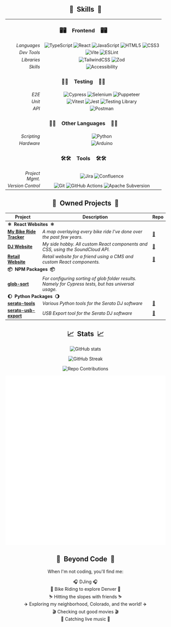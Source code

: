 <div align="center">

<!-- Badges link: https://github.com/Ileriayo/markdown-badges -->
  

## 🌟&nbsp;  Skills  &nbsp;🌟
<table>
  <tr>
    <td colspan="2" align="center"><h3>🖥️🖥️&nbsp;&nbsp;&nbsp;  Frontend  &nbsp;&nbsp;&nbsp;🖥️🖥️</h3></td>
  </tr>
  <tr>
    <td align="right"><em>Languages</em></td>
    <td align="center">
      <img src="https://img.shields.io/badge/typescript-%23007ACC.svg?style=for-the-badge&logo=typescript&logoColor=white" alt="TypeScript">
      <img src="https://img.shields.io/badge/react-%2320232a.svg?style=for-the-badge&logo=react&logoColor=%2361DAFB" alt="React">
      <img src="https://img.shields.io/badge/javascript-%23323330.svg?style=for-the-badge&logo=javascript&logoColor=%23F7DF1E" alt="JavaScript">
      <img src="https://img.shields.io/badge/html5-%23E34F26.svg?style=for-the-badge&logo=html5&logoColor=white" alt="HTML5">
      <img src="https://img.shields.io/badge/css3-%231572B6.svg?style=for-the-badge&logo=css3&logoColor=white" alt="CSS3">
    </td>
  </tr>
  <tr>
    <td align="right"><em>Dev Tools</em></td>
    <td align="center">
      <img src="https://img.shields.io/badge/vite-%23646CFF.svg?style=for-the-badge&logo=vite&logoColor=white" alt="Vite">
      <img src="https://img.shields.io/badge/ESLint-4B3263?style=for-the-badge&logo=eslint&logoColor=white" alt="ESLint">
    </td>
  </tr>
  <tr>
    <td align="right"><em>Libraries</em></td>
    <td align="center">
      <img src="https://img.shields.io/badge/tailwindcss-%2338B2AC.svg?style=for-the-badge&logo=tailwind-css&logoColor=white" alt="TailwindCSS">
      <img src="https://img.shields.io/badge/zod-%233068b7.svg?style=for-the-badge&logo=zod&logoColor=white" alt="Zod">
    </td>
  </tr>
  <tr>
    <td align="right"><em>Skills</em></td>
    <td align="center">
      <img src="https://img.shields.io/badge/Accessibility-%230170EA.svg?style=for-the-badge&logo=Accessibility&logoColor=white" alt="Accessibility">
    </td>
  </tr>
  <tr>
    <td colspan="2" align="center"><h3>🧪🧪&nbsp;&nbsp;&nbsp;  Testing  &nbsp;&nbsp;&nbsp;🧪🧪</h3></td>
  </tr>
  <tr>
    <td align="right"><em>E2E</em></td>
    <td align="center">
      <img src="https://img.shields.io/badge/-cypress-%23E5E5E5?style=for-the-badge&logo=cypress&logoColor=058a5e" alt="Cypress">
      <img src="https://img.shields.io/badge/-selenium-%43B02A?style=for-the-badge&logo=selenium&logoColor=white" alt="Selenium">
      <img src="https://img.shields.io/badge/Puppeteer-white.svg?style=for-the-badge&logo=Puppeteer&logoColor=black" alt="Puppeteer">
    </td>
  </tr>
  <tr>
    <td align="right"><em>Unit</em></td>
    <td align="center">
      <img src="https://img.shields.io/badge/-Vitest-252529?style=for-the-badge&logo=vitest&logoColor=FCC72B" alt="Vitest">
      <img src="https://img.shields.io/badge/-jest-%23C21325?style=for-the-badge&logo=jest&logoColor=white" alt="Jest">
      <img src="https://img.shields.io/badge/-TestingLibrary-%23E33332?style=for-the-badge&logo=testing-library&logoColor=white" alt="Testing Library">
    </td>
  </tr>
  <tr>
    <td align="right"><em>API</em></td>
    <td align="center">
      <img src="https://img.shields.io/badge/Postman-FF6C37?style=for-the-badge&logo=postman&logoColor=white" alt="Postman">
    </td>
  </tr>
  <tr>
    <td colspan="2" align="center"><h3>📝📝&nbsp;&nbsp;&nbsp;  Other Languages  &nbsp;&nbsp;&nbsp;📝📝</h3></td>
  </tr>
  <tr>
    <td align="right"><em>Scripting</em></td>
    <td align="center">
      <img src="https://img.shields.io/badge/python-3670A0?style=for-the-badge&logo=python&logoColor=ffdd54" alt="Python">
    </td>
  </tr>
  <tr>
    <td align="right"><em>Hardware</em></td>
    <td align="center">
      <img src="https://img.shields.io/badge/-Arduino-00979D?style=for-the-badge&logo=Arduino&logoColor=white" alt="Arduino">
    </td>
  </tr>
  <tr>
    <td colspan="2" align="center"><h3>🛠️🛠️&nbsp;&nbsp;&nbsp;  Tools &nbsp;&nbsp;&nbsp;🛠️🛠️</h3></td>
  </tr>
  <tr>
    <td align="right"><em>Project<br/>Mgmt.</em></td>
    <td align="center">
      <img src="https://img.shields.io/badge/jira-%230A0FFF.svg?style=for-the-badge&logo=jira&logoColor=white" alt="Jira">
      <img src="https://img.shields.io/badge/confluence-%23172BF4.svg?style=for-the-badge&logo=confluence&logoColor=white" alt="Confluence">
    </td>
  </tr>
  <tr>
    <td align="right"><em>Version Control</em></td>
    <td align="center">
      <img src="https://img.shields.io/badge/git-%23F05033.svg?style=for-the-badge&logo=git&logoColor=white" alt="Git">
      <img src="https://img.shields.io/badge/github%20actions-%232671E5.svg?style=for-the-badge&logo=githubactions&logoColor=white" alt="GitHub Actions">
      <img src="https://img.shields.io/badge/subversion-%23809CC9.svg?style=for-the-badge&logo=subversion&logoColor=white" alt="Apache Subversion">
    </td>
  </tr>
</table>

## 💎&nbsp;  Owned Projects  &nbsp;💎

<table>
  <thead>
    <tr>
      <th>Project</th>
      <th>Description</th>
      <th>Repo</th>
    </tr>
  </thead>
  <tbody>
    <tr>
      <td colspan="3"><strong>⚛️&nbsp; React Websites &nbsp;⚛️</strong></td>
    </tr>
    <tr>
      <td><strong><a href="https://bvandercar-vt.github.io/bike-ride-mapper/">My Bike Ride Tracker</a></strong></td>
      <td><em>A map overlaying every bike ride I've done over the past few years.</em></td>
      <td><a href="https://github.com/bvandercar-vt/bike-ride-mapper">🔗</a></td>
    </tr>
    <tr>
      <td><strong><a href="https://specialingredientbass.com/">DJ Website</a></strong></td>
      <td><em>My side hobby. All custom React components and CSS, using the SoundCloud API.</em></td>
      <td><a href="https://github.com/bvandercar-vt/specialingredientbass.com">🔗</a></td>
    </tr>
    <tr>
      <td><strong><a href="https://womanhoodofwubz.neocities.org/">Retail Website</a></strong></td>
      <td><em>Retail website for a friend using a CMS and custom React components.</em></td>
      <td><a href="https://github.com/bvandercar-vt/womanhoodofwubz.com">🔗</a></td>
    </tr>
    <tr>
      <td colspan="3"><strong>📦&nbsp; NPM Packages &nbsp;📦</strong></td>
    </tr>
    <tr>
      <td><strong><a href="https://www.npmjs.com/package/glob-sort">glob-sort</a></strong></td>
      <td><em>For configuring sorting of glob folder results. Namely for Cypress tests, but has universal usage.</em></td>
      <td></td>
    </tr>
    <tr>
      <td colspan="3"><strong>🌔&nbsp; Python Packages &nbsp;🌖</strong></td>
    </tr>
    <tr>
      <td><strong><a href="https://pypi.org/project/serato-tools/">serato-tools</a></strong></td>
      <td><em>Various Python tools for the Serato DJ software</em></td>
      <td><a href="https://github.com/bvandercar-vt/serato-tools">🔗</a></td>
    </tr>
    <tr>
      <td><strong><a href="https://pypi.org/project/serato-usb-export/">serato-usb-export</a></strong></td>
      <td><em>USB Export tool for the Serato DJ software</em></td>
      <td><a href="https://github.com/bvandercar-vt/serato-tools">🔗</a></td>
    </tr>
  </tbody>
</table>

## 📈&nbsp;  Stats  &nbsp;📈

<!-- https://github.com/anuraghazra/github-readme-stats -->
![GitHub stats](https://github-readme-stats.vercel.app/api?username=bvandercar-vt&theme=merko&bg_color=00000000&show_icons=true&hide_rank=true&hide_border=false&include_all_commits=true&rank_icon=percentile&show=reviews&hide=stars,issues,contribs)

<!-- https://github.com/DenverCoder1/github-readme-streak-stats -->
![GitHub Streak](https://github-readme-streak-stats.herokuapp.com/?user=bvandercar-vt&theme=merko&background=00000000&exclude_days=true&hide_border=false&hide_current_streak=true&hide_longest_streak=true)

<!-- https://github.com/HwangTaehyun/github-repository-contribution-stats -->
![Repo Contributions](https://github-contributor-stats.vercel.app/api?username=bvandercar-vt&theme=merko&bg_color=00000000&hide_border=false&combine_all_yearly_contributions=true&hide_contributor_rank=false&order_by=contributions&hide=B)


<!--  ![Contribution Graph](https://github-profile-summary-cards.vercel.app/api/cards/profile-details?username=bvandercar-vt&theme=github_dark) -->


<img src="./github-metrics.svg" alt="GitHub Metrics">


<!-- [![StackOverflow Stats](https://github-readme-stackoverflow.vercel.app/?userID=11149305&layout=compact&theme=dark)](https://stackoverflow.com/users/11149305/bvandercar) -->

## 🎉&nbsp;  Beyond Code  &nbsp;🎉

When I'm not coding, you'll find me:

🎧 DJing 🎧  
🚴 Bike Riding to explore Denver 🚴  
⛷️ Hitting the slopes with friends ⛷️  
✈️ Exploring my neighborhood, Colorado, and the world! ✈️  
🎬 Checking out good movies 🎬  
🎵 Catching live music 🎵

